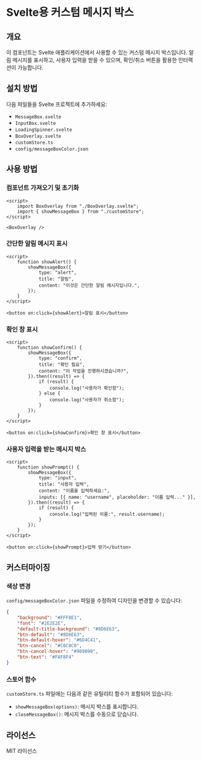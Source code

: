 # Svelte용 커스텀 메시지 박스

## 개요
이 컴포넌트는 Svelte 애플리케이션에서 사용할 수 있는 커스텀 메시지 박스입니다. 알림 메시지를 표시하고, 사용자 입력을 받을 수 있으며, 확인/취소 버튼을 활용한 인터랙션이 가능합니다.

## 설치 방법

다음 파일들을 Svelte 프로젝트에 추가하세요:
- `MessageBox.svelte`
- `InputBox.svelte`
- `LoadingSpinner.svelte`
- `BoxOverlay.svelte`
- `customStore.ts`
- `config/messageBoxColor.json`

## 사용 방법

### 컴포넌트 가져오기 및 초기화

```svelte
<script>
    import BoxOverlay from "./BoxOverlay.svelte";
    import { showMessageBox } from "./customStore";
</script>

<BoxOverlay />
```

### 간단한 알림 메시지 표시

```svelte
<script>
    function showAlert() {
        showMessageBox({
            type: "alert",
            title: "알림",
            content: "이것은 간단한 알림 메시지입니다.",
        });
    }
</script>

<button on:click={showAlert}>알림 표시</button>
```

### 확인 창 표시

```svelte
<script>
    function showConfirm() {
        showMessageBox({
            type: "confirm",
            title: "확인 필요",
            content: "이 작업을 진행하시겠습니까?",
        }).then((result) => {
            if (result) {
                console.log("사용자가 확인함");
            } else {
                console.log("사용자가 취소함");
            }
        });
    }
</script>

<button on:click={showConfirm}>확인 창 표시</button>
```

### 사용자 입력을 받는 메시지 박스

```svelte
<script>
    function showPrompt() {
        showMessageBox({
            type: "input",
            title: "사용자 입력",
            content: "이름을 입력하세요:",
            inputs: [{ name: "username", placeholder: "이름 입력..." }],
        }).then((result) => {
            if (result) {
                console.log("입력된 이름:", result.username);
            }
        });
    }
</script>

<button on:click={showPrompt}>입력 받기</button>
```

## 커스터마이징

### 색상 변경
`config/messageBoxColor.json` 파일을 수정하여 디자인을 변경할 수 있습니다:
```json
{
    "background": "#FFF8E1",
    "font": "#2E2E2E",
    "default-title-background": "#8D6E63",
    "btn-default": "#8D6E63",
    "btn-default-hover": "#6D4C41",
    "btn-cancel": "#C0C0C0",
    "btn-cancel-hover": "#909090",
    "btn-text": "#FAF8F4"
}
```

### 스토어 함수

`customStore.ts` 파일에는 다음과 같은 유틸리티 함수가 포함되어 있습니다:
- `showMessageBox(options)`: 메시지 박스를 표시합니다.
- `closeMessageBox()`: 메시지 박스를 수동으로 닫습니다.

## 라이선스
MIT 라이선스


